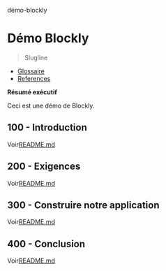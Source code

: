démo-blockly

# Démo Blockly

> Slugline

-   [Glossaire](./GLOSSARY.md)
-   [References](./REFERENCES.md)

**Résumé exécutif**

Ceci est une démo de Blockly.

## 100 - Introduction

Voir[README.md](./100/README.md)

## 200 - Exigences

Voir[README.md](./200/README.md)

## 300 - Construire notre application

Voir[README.md](./300/README.md)

## 400 - Conclusion

Voir[README.md](./400/README.md)
